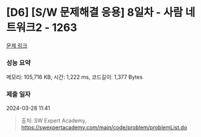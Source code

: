# [D6] [S/W 문제해결 응용] 8일차 - 사람 네트워크2 - 1263 

[문제 링크](https://swexpertacademy.com/main/code/problem/problemDetail.do?contestProbId=AV18P2B6Iu8CFAZN) 

### 성능 요약

메모리: 105,716 KB, 시간: 1,222 ms, 코드길이: 1,377 Bytes

### 제출 일자

2024-03-28 11:41



> 출처: SW Expert Academy, https://swexpertacademy.com/main/code/problem/problemList.do